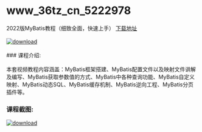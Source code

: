 # www_36tz_cn_5222978
2022版MyBatis教程（细致全面，快速上手）
[下载地址](http://www.36tz.cn/article/5222978 "下载地址")
<br/></br>[![download](http://36tz.cn/muke_img/2022_02_1-43-300x173.png "下载地址")](http://www.36tz.cn/article/5222978 "下载地址")
<br/></br>### 课程介绍:<br/></br>本套视频教程内容涵盖：MyBatis框架搭建、MyBatis配置文件以及映射文件讲解及编写、MyBatis获取参数值的方式、MyBatis中各种查询功能、MyBatis自定义映射、MyBatis动态SQL、MyBatis缓存机制、MyBatis逆向工程、MyBatis分页插件等。

### 课程截图:
[![download](http://36tz.cn/muke_img/2022_02_2-63.png "下载地址")](http://www.36tz.cn/article/5222978 "下载地址")
